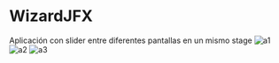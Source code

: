 # WizardJFX
Aplicación con slider entre diferentes pantallas en un mismo stage
![a1](https://user-images.githubusercontent.com/35290259/48952441-74b99700-ef42-11e8-9e92-0267ac1f3355.PNG)
![a2](https://user-images.githubusercontent.com/35290259/48952442-75522d80-ef42-11e8-8ffe-df20621213c7.PNG)
![a3](https://user-images.githubusercontent.com/35290259/48952443-75522d80-ef42-11e8-8b54-d69364cd81d6.PNG)
